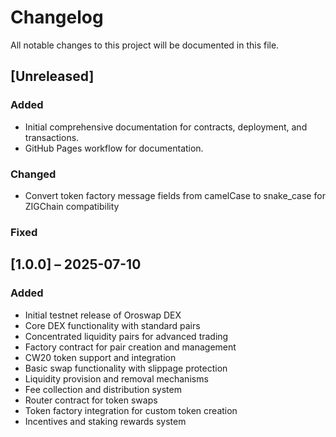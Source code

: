 # Changelog

All notable changes to this project will be documented in this file.

## [Unreleased]

### Added

- Initial comprehensive documentation for contracts, deployment, and transactions.
- GitHub Pages workflow for documentation.

### Changed

- Convert token factory message fields from camelCase to snake_case for ZIGChain compatibility

### Fixed

## [1.0.0] – 2025-07-10

### Added

- Initial testnet release of Oroswap DEX
- Core DEX functionality with standard pairs
- Concentrated liquidity pairs for advanced trading
- Factory contract for pair creation and management
- CW20 token support and integration
- Basic swap functionality with slippage protection
- Liquidity provision and removal mechanisms
- Fee collection and distribution system
- Router contract for token swaps
- Token factory integration for custom token creation
- Incentives and staking rewards system
